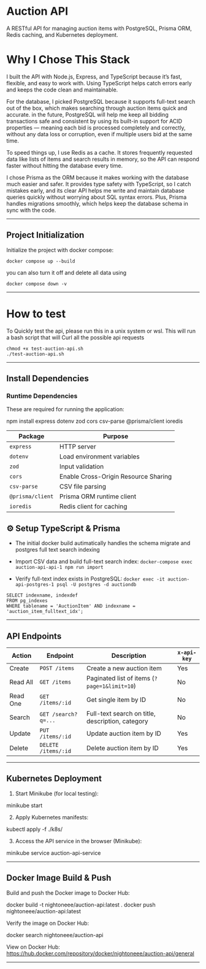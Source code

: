 # Auction API

A RESTful API for managing auction items with PostgreSQL, Prisma ORM, Redis caching, and Kubernetes deployment.

# Why I Chose This Stack

I built the API with Node.js, Express, and TypeScript because it’s fast, flexible, and easy to work with. Using TypeScript helps catch errors early and keeps the code clean and maintainable.

For the database, I picked PostgreSQL because it supports full-text search out of the box, which makes searching through auction items quick and accurate. in the future, PostgreSQL will help me keep all bidding transactions safe and consistent by using its built-in support for ACID properties — meaning each bid is processed completely and correctly, without any data loss or corruption, even if multiple users bid at the same time.

To speed things up, I use Redis as a cache. It stores frequently requested data like lists of items and search results in memory, so the API can respond faster without hitting the database every time.

I chose Prisma as the ORM because it makes working with the database much easier and safer. It provides type safety with TypeScript, so I catch mistakes early, and its clear API helps me write and maintain database queries quickly without worrying about SQL syntax errors. Plus, Prisma handles migrations smoothly, which helps keep the database schema in sync with the code.

---

## Project Initialization

Initialize the project with docker compose:

`docker compose up --build`

you can also turn it off and delete all data using 

`docker compose down -v`

---

# How to test

To Quickly test the api, please run this in a unix system or wsl.
This will run a bash script that will Curl all the possible api requests

```
chmod +x test-auction-api.sh
./test-auction-api.sh
```

---

## Install Dependencies

### Runtime Dependencies

These are required for running the application:

npm install express dotenv zod cors csv-parse @prisma/client ioredis

| Package          | Purpose                                  |
| ---------------- | ---------------------------------------- |
| `express`        | HTTP server                              |
| `dotenv`         | Load environment variables               |
| `zod`            | Input validation                         |
| `cors`           | Enable Cross-Origin Resource Sharing     |
| `csv-parse`      | CSV file parsing                         |
| `@prisma/client` | Prisma ORM runtime client                |
| `ioredis`        | Redis client for caching                 |

## ⚙️ Setup TypeScript & Prisma

- The initial docker build autimatically handles the schema migrate and postgres full text search indexing

- Import CSV data and build full-text search index:
    `docker-compose exec auction-api-api-1 npm run import`


- Verify full-text index exists in PostgreSQL:
    `docker exec -it auction-api-postgres-1 psql -U postgres -d auctiondb`
```
SELECT indexname, indexdef
FROM pg_indexes
WHERE tablename = 'AuctionItem' AND indexname = 'auction_item_fulltext_idx';
```

---

## API Endpoints

| Action     | Endpoint            | Description                                      | `x-api-key` |
| ---------- | ------------------- | ------------------------------------------------ | ----------- |
| Create     | `POST /items`       | Create a new auction item                        | Yes         |
| Read All   | `GET /items`        | Paginated list of items (`?page=1&limit=10`)     | No          |
| Read One   | `GET /items/:id`    | Get single item by ID                            | No          |
| Search     | `GET /search?q=...` | Full-text search on title, description, category | No          |
| Update     | `PUT /items/:id`    | Update auction item by ID                        | Yes         |
| Delete     | `DELETE /items/:id` | Delete auction item by ID                        | Yes         |

---

## Kubernetes Deployment

1. Start Minikube (for local testing):

minikube start

2. Apply Kubernetes manifests:

kubectl apply -f ./k8s/

3. Access the API service in the browser (Minikube):

minikube service auction-api-service

---

## Docker Image Build & Push

Build and push the Docker image to Docker Hub:

docker build -t nightoneee/auction-api:latest .
docker push nightoneee/auction-api:latest

Verify the image on Docker Hub:

docker search nightoneee/auction-api

View on Docker Hub:  
https://hub.docker.com/repository/docker/nightoneee/auction-api/general

---
